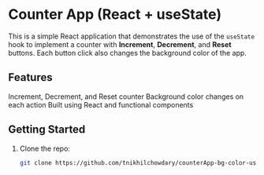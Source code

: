 # Counter App (React + useState)

This is a simple React application that demonstrates the use of the `useState` hook to implement a counter with **Increment**, **Decrement**, and **Reset** buttons. Each button click also changes the background color of the app.

## Features

 Increment, Decrement, and Reset counter
 Background color changes on each action
 Built using React and functional components

## Getting Started

1. Clone the repo:
   ```bash
   git clone https://github.com/tnikhilchowdary/counterApp-bg-color-useState.git
